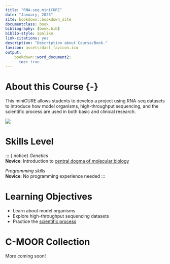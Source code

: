 ```yaml
---
title: "RNA-seq miniCURE"
date: "January, 2023"
site: bookdown::bookdown_site
documentclass: book
bibliography: [book.bib]
biblio-style: apalike
link-citations: yes
description: "Description about Course/Book."
favicon: assets/dasl_favicon.ico
output:
    bookdown::word_document2:
      toc: true
---
```


# About this Course {-}

This miniCURE allows students to develop a project using RNA-seq datasets to introduce how model organisms, high-throughput sequencing, and the scientific process are used in both basic and clinical research.

![](index_files/figure-docx//1rWH7VTcPV1juH0E9NI-X6evMIKzgn1MQKlf_CRzT73w_g1f734f625ef_0_30.png)

<h1>Skills Level</h1>

::: {.notice}
_Genetics_  
**Novice**: Introduction to [central dogma of molecular biology](https://en.wikipedia.org/wiki/Central_dogma_of_molecular_biology)

_Programming skills_  
**Novice**: No programming experience needed
:::

<h1>Learning Objectives</h1>

- Learn about model organisms
- Explore high-throughput sequencing datasets
- Practice the [scientific process](https://www.biointeractive.org/classroom-resources/how-science-works)

<h1>C-MOOR Collection</h1>

More coming soon!
